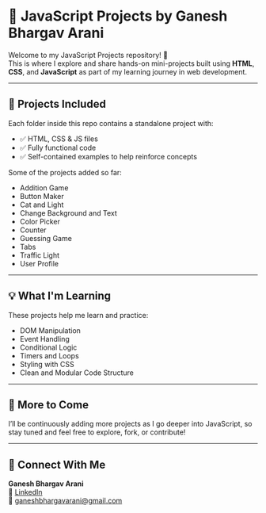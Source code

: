 # 🧠 JavaScript Projects by Ganesh Bhargav Arani

Welcome to my JavaScript Projects repository! 🚀  
This is where I explore and share hands-on mini-projects built using **HTML**, **CSS**, and **JavaScript** as part of my learning journey in web development.

---

## 📁 Projects Included

Each folder inside this repo contains a standalone project with:

- ✅ HTML, CSS & JS files
- ✅ Fully functional code
- ✅ Self-contained examples to help reinforce concepts

Some of the projects added so far:

- Addition Game
- Button Maker
- Cat and Light
- Change Background and Text
- Color Picker
- Counter
- Guessing Game
- Tabs
- Traffic Light
- User Profile

---

## 💡 What I'm Learning

These projects help me learn and practice:

- DOM Manipulation
- Event Handling
- Conditional Logic
- Timers and Loops
- Styling with CSS
- Clean and Modular Code Structure

---

## 🚀 More to Come

I’ll be continuously adding more projects as I go deeper into JavaScript, so stay tuned and feel free to explore, fork, or contribute!

---

## 🙌 Connect With Me

**Ganesh Bhargav Arani**  
📘 [LinkedIn](https://www.linkedin.com/in/ganeshbhargavarani)  
📧 ganeshbhargavarani@gmail.com

